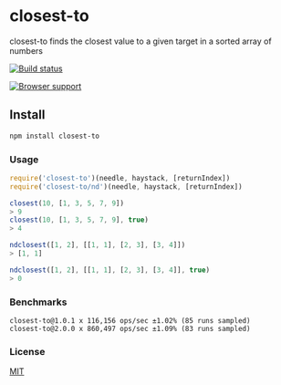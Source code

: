# closest-to
closest-to finds the closest value to a given target in a sorted array of numbers

[![Build status](https://travis-ci.org/michaelrhodes/closest-to.svg?branch=master)](https://travis-ci.org/michaelrhodes/closest-to)

[![Browser support](https://ci.testling.com/michaelrhodes/closest-to.png)](https://ci.testling.com/michaelrhodes/closest-to)

## Install
```sh
npm install closest-to
```

### Usage
```js
require('closest-to')(needle, haystack, [returnIndex])
require('closest-to/nd')(needle, haystack, [returnIndex])
```
```js
closest(10, [1, 3, 5, 7, 9])
> 9
closest(10, [1, 3, 5, 7, 9], true)
> 4
```
```js
ndclosest([1, 2], [[1, 1], [2, 3], [3, 4]])
> [1, 1]

ndclosest([1, 2], [[1, 1], [2, 3], [3, 4]], true)
> 0
```

### Benchmarks
```
closest-to@1.0.1 x 116,156 ops/sec ±1.02% (85 runs sampled)
closest-to@2.0.0 x 860,497 ops/sec ±1.09% (83 runs sampled)
```

### License
[MIT](http://opensource.org/licenses/MIT)
